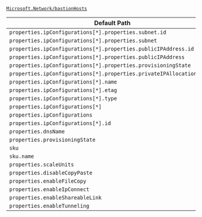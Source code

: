 [`Microsoft.Network/bastionHosts`](https://docs.microsoft.com/en-us/azure/templates/microsoft.network/bastionhosts)

| Default Path | Alias |
|---|---|
| `properties.ipConfigurations[*].properties.subnet.id` | `Microsoft.Network/bastionHosts/ipConfigurations[*].subnet.id` |
| `properties.ipConfigurations[*].properties.subnet` | `Microsoft.Network/bastionHosts/ipConfigurations[*].subnet` |
| `properties.ipConfigurations[*].properties.publicIPAddress.id` | `Microsoft.Network/bastionHosts/ipConfigurations[*].publicIPAddress.id` |
| `properties.ipConfigurations[*].properties.publicIPAddress` | `Microsoft.Network/bastionHosts/ipConfigurations[*].publicIPAddress` |
| `properties.ipConfigurations[*].properties.provisioningState` | `Microsoft.Network/bastionHosts/ipConfigurations[*].provisioningState` |
| `properties.ipConfigurations[*].properties.privateIPAllocationMethod` | `Microsoft.Network/bastionHosts/ipConfigurations[*].privateIPAllocationMethod` |
| `properties.ipConfigurations[*].name` | `Microsoft.Network/bastionHosts/ipConfigurations[*].name` |
| `properties.ipConfigurations[*].etag` | `Microsoft.Network/bastionHosts/ipConfigurations[*].etag` |
| `properties.ipConfigurations[*].type` | `Microsoft.Network/bastionHosts/ipConfigurations[*].type` |
| `properties.ipConfigurations[*]` | `Microsoft.Network/bastionHosts/ipConfigurations[*]` |
| `properties.ipConfigurations` | `Microsoft.Network/bastionHosts/ipConfigurations` |
| `properties.ipConfigurations[*].id` | `Microsoft.Network/bastionHosts/ipConfigurations[*].id` |
| `properties.dnsName` | `Microsoft.Network/bastionHosts/dnsName` |
| `properties.provisioningState` | `Microsoft.Network/bastionHosts/provisioningState` |
| `sku` | `Microsoft.Network/bastionHosts/sku` |
| `sku.name` | `Microsoft.Network/bastionHosts/sku.name` |
| `properties.scaleUnits` | `Microsoft.Network/bastionHosts/scaleUnits` |
| `properties.disableCopyPaste` | `Microsoft.Network/bastionHosts/disableCopyPaste` |
| `properties.enableFileCopy` | `Microsoft.Network/bastionHosts/enableFileCopy` |
| `properties.enableIpConnect` | `Microsoft.Network/bastionHosts/enableIpConnect` |
| `properties.enableShareableLink` | `Microsoft.Network/bastionHosts/enableShareableLink` |
| `properties.enableTunneling` | `Microsoft.Network/bastionHosts/enableTunneling` |

